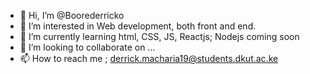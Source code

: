 - 👋 Hi, I’m @Boorederricko
- 👀 I’m interested in Web development, both front and end.
- 🌱 I’m currently learning html, CSS, JS, Reactjs; Nodejs coming soon
- 💞️ I’m looking to collaborate on ...
- 📫 How to reach me ; derrick.macharia19@students.dkut.ac.ke

<!---
Boorederricko/Boorederricko is a ✨ special ✨ repository because its `README.md` (this file) appears on your GitHub profile.
You can click the Preview link to take a look at your changes.
--->
